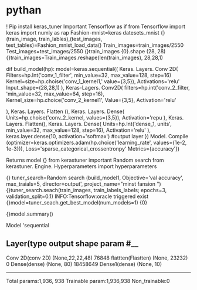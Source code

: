 # pythan

! Pip install keras_tuner
   Important Tensorflow as if from Tensorflow import keras import numly as rap
 Fashion-mnist=keras datesets_mnist
 {}(train_image, train_lables),(test_images, test_tables)=Fashion_mnist_load_data() 
    Train_images=train_images/2550
     Test_images=test_images/2550 
 {}train_images {0}.shape
     (28, 28) 
 {}train_images=Train_images.reshape(len(train_images), 28,28,1) 

 dif build_model(hp):
   model=keras.sequential{(
    Keras. Layers. Conv 2D(
    Filters=hp.Int('conv_1_filter', min_value=32, max_value=128, step=16) 
    Kernel=size=hp.choise('conv_1_kernel1,' value={3,5}), 
    Activations='relu'
    Input_shape=(28,28,1) 
 ), 
    Keras-Lagers. Conv2D(
    filters=hp.int('conv_2_filter, 'min_value=32, max_value=64, step=16), 
    Kernel_size=hp.choice('conv_2_kernel1', 
     Value={3,5}, 
     Activation='relu'

 ), 
    Keras. Layers. Flatten (), 
     Keras. Layers. Dense(
           Units=hp.choise('conv_2_kernel, values={3,5}), 
           Activation='repu
), 
  Keras. Layers. Flatten(), 
  Keras. Layers. Dense(
         Units=hp.Int('dense_1, units', min_value=32, max_value=128, step=16), 
         Activation='relu'
 ),
   keras.layer.dense(10, activation='softmax') #output layer
 }) 
   Model. Compile (optimizer=keras.optimizers.adam(hp.choice('learning_rate', values={1e-2, 1e-3})), 
                                          Loss='sparse_categorical_crossentronpy'
                                          Metrics={accuracy'}) 

  Returns model
{}  from kerastuner important Random search
    from kerastuner. Engine. Hyperparameters import hyperparameters

{} tuner_search=Random search (build_model1, 
                 Objective='val accuracy', 
                 max_traials=5, director=output', project_name="minst fansion ") 
{}tuner_search.seach(train_images, train_labels_labels; epochs=3, validation_split=0.1) 
     INFO:Tensorflow:oracle triggered exist
{}model=tuner_seach.get_best_model(num_models=1) {0}


{}model.summary() 

Model 'sequential

Layer(type                   output shape                param #__
-----------------------------------------------------------------------------------

Conv 2D(conv 2D)              (None,22,22,48)            76848
flattten(Flastten)            (None, 23232)                0
Dense(dense)                  (None, 80)                  18458649
Dense1(dense)                 (None, 10)
____________________________________________________________________________________

Total params:1,936, 938
Trainable param:1,936,938
Non_trainable:0          












  
